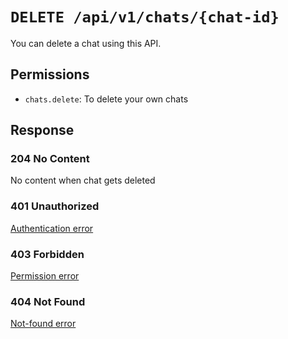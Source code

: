 # `DELETE /api/v1/chats/{chat-id}`
You can delete a chat using this API.


## Permissions

- `chats.delete`: To delete your own chats

## Response

### 204 No Content
No content when chat gets deleted

### 401 Unauthorized
[Authentication error](../_globals/authentication-errors.md)

### 403 Forbidden
[Permission error](../_globals/permission-errors.md)

### 404 Not Found
[Not-found error](../_globals/not-found-errors.md)
